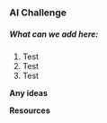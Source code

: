### AI Challenge

##### What can we add here:
1. Test
2. Test
3. Test



**Any ideas**


**Resources**